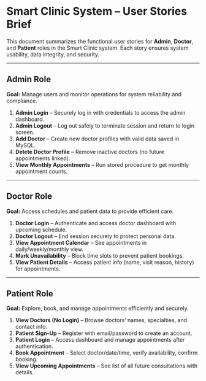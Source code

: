 # Smart Clinic System – User Stories Brief

This document summarizes the functional user stories for **Admin**, **Doctor**, and **Patient** roles in the Smart Clinic system. Each story ensures system usability, data integrity, and security.  

---

## **Admin Role**
**Goal:** Manage users and monitor operations for system reliability and compliance.  

1. **Admin Login** – Securely log in with credentials to access the admin dashboard.  
2. **Admin Logout** – Log out safely to terminate session and return to login screen.  
3. **Add Doctor** – Create new doctor profiles with valid data saved in MySQL.  
4. **Delete Doctor Profile** – Remove inactive doctors (no future appointments linked).  
5. **View Monthly Appointments** – Run stored procedure to get monthly appointment counts.  

---

## **Doctor Role**
**Goal:** Access schedules and patient data to provide efficient care.  

1. **Doctor Login** – Authenticate and access doctor dashboard with upcoming schedule.  
2. **Doctor Logout** – End session securely to protect personal data.  
3. **View Appointment Calendar** – See appointments in daily/weekly/monthly view.  
4. **Mark Unavailability** – Block time slots to prevent patient bookings.  
5. **View Patient Details** – Access patient info (name, visit reason, history) for appointments.  

---

## **Patient Role**
**Goal:** Explore, book, and manage appointments efficiently and securely.  

1. **View Doctors (No Login)** – Browse doctors’ names, specialties, and contact info.  
2. **Patient Sign-Up** – Register with email/password to create an account.  
3. **Patient Login** – Access dashboard and manage appointments after authentication.  
4. **Book Appointment** – Select doctor/date/time, verify availability, confirm booking.  
5. **View Upcoming Appointments** – See list of all future consultations with details.  
